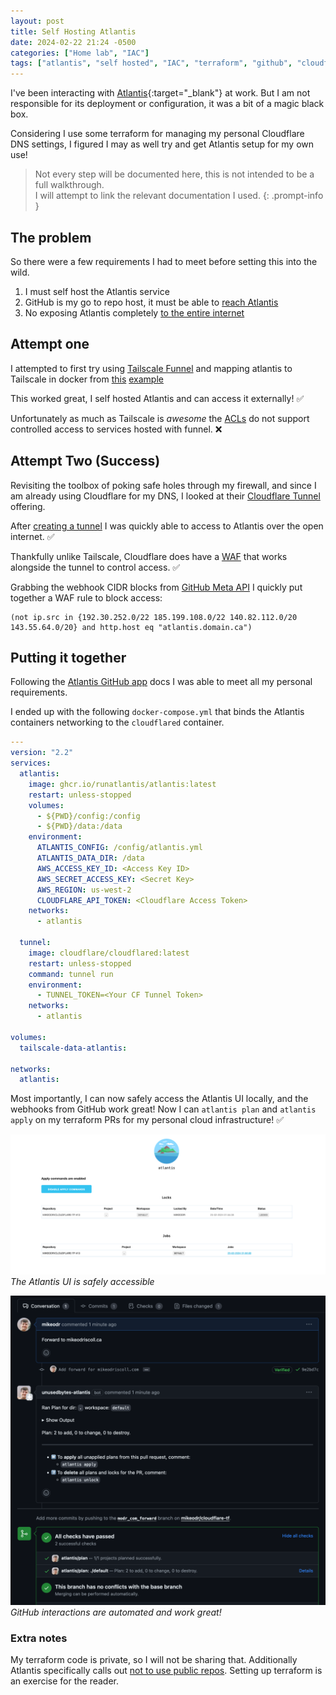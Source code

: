 ```yaml
---
layout: post
title: Self Hosting Atlantis
date: 2024-02-22 21:24 -0500
categories: ["Home lab", "IAC"]
tags: ["atlantis", "self hosted", "IAC", "terraform", "github", "cloudflare", "tunnel"]
---
```


I've been interacting with [Atlantis](https://www.runatlantis.io/){:target="_blank"}
at work. But I am not responsible for its deployment or configuration,
it was a bit of a magic black box.

Considering I use some terraform for managing my personal Cloudflare DNS settings,
I figured I may as well try and get Atlantis setup for my own use!

> Not every step will be documented here, this is not intended to be a
> full walkthrough.  
> I will attempt to link the relevant documentation I used.
{: .prompt-info }

## The problem

So there were a few requirements I had to meet before setting this into the wild.

1. I must self host the Atlantis service
2. GitHub is my go to repo host, it must be able to [reach Atlantis](https://www.runatlantis.io/docs/deployment.html#routing)
3. No exposing Atlantis completely [to the entire internet](https://www.runatlantis.io/docs/security.html)

## Attempt one

I attempted to first try using [Tailscale Funnel](https://tailscale.com/kb/1223/funnel)
and mapping atlantis to Tailscale in docker from [this](https://tailscale.com/blog/docker-tailscale-guide)
[example](https://github.com/tailscale-dev/docker-guide-code-examples/blob/main/04-ts-mealie/compose.yaml)

This worked great, I self hosted Atlantis and can access it externally! ✅

Unfortunately as much as Tailscale is _awesome_ the [ACLs](https://tailscale.com/kb/1018/acls)
do not support controlled access to services hosted with funnel. ❌

## Attempt Two (Success)

Revisiting the toolbox of poking safe holes through my firewall, and since
I am already using Cloudflare for my DNS, I looked at their [Cloudflare Tunnel](https://developers.cloudflare.com/cloudflare-one/connections/connect-networks/)
offering.

After [creating a tunnel](https://developers.cloudflare.com/cloudflare-one/connections/connect-networks/get-started/create-remote-tunnel/)
I was quickly able to access to Atlantis over the open internet. ✅

Thankfully unlike Tailscale, Cloudflare does have a [WAF](https://developers.cloudflare.com/waf/custom-rules/)
that works alongside the tunnel to control access. ✅

Grabbing the webhook CIDR blocks from [GitHub Meta API](https://api.github.com/meta)
I quickly put together a WAF rule to block access:

```plaintext
(not ip.src in {192.30.252.0/22 185.199.108.0/22 140.82.112.0/20 143.55.64.0/20} and http.host eq "atlantis.domain.ca")
```

## Putting it together

Following
the [Atlantis GitHub app](https://www.runatlantis.io/docs/access-credentials.html#github-app)
docs I was able to meet all my personal requirements.

I ended up with the following `docker-compose.yml` that binds
the Atlantis containers networking to the `cloudflared` container.

```yaml
---
version: "2.2"
services:
  atlantis:
    image: ghcr.io/runatlantis/atlantis:latest
    restart: unless-stopped
    volumes:
      - ${PWD}/config:/config
      - ${PWD}/data:/data
    environment:
      ATLANTIS_CONFIG: /config/atlantis.yml
      ATLANTIS_DATA_DIR: /data
      AWS_ACCESS_KEY_ID: <Access Key ID>
      AWS_SECRET_ACCESS_KEY: <Secret Key>
      AWS_REGION: us-west-2
      CLOUDFLARE_API_TOKEN: <Cloudflare Access Token>
    networks:
      - atlantis

  tunnel:
    image: cloudflare/cloudflared:latest
    restart: unless-stopped
    command: tunnel run
    environment:
      - TUNNEL_TOKEN=<Your CF Tunnel Token>
    networks:
      - atlantis

volumes:
  tailscale-data-atlantis:

networks:
  atlantis:
```

Most importantly, I can now safely access the Atlantis UI locally, and
the webhooks from GitHub work great!
Now I can `atlantis plan` and `atlantis apply` on my terraform PRs for my
personal cloud infrastructure! ✅

![Atlantis](assets/img/atlantis-jobs.png)
_The Atlantis UI is safely accessible_

![GitHub](assets/img/github-atlantis.png)
_GitHub interactions are automated and work great!_

### Extra notes

My terraform code is private, so I will not be sharing that.
Additionally Atlantis specifically calls out [not to use public repos](https://www.runatlantis.io/docs/security.html#don-t-use-on-public-repos).
Setting up terraform is an exercise for the reader.

